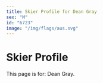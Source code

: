 ```yaml
---
title: Skier Profile for Dean Gray
sex: "M"
id: "6723"
image: "/img/flags/aus.svg" 
---
```


# Skier Profile

This page is for: Dean Gray.
    